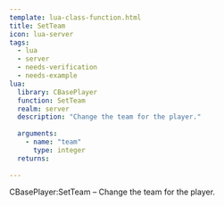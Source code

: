 ```yaml
---
template: lua-class-function.html
title: SetTeam
icon: lua-server
tags:
  - lua
  - server
  - needs-verification
  - needs-example
lua:
  library: CBasePlayer
  function: SetTeam
  realm: server
  description: "Change the team for the player."
  
  arguments:
    - name: "team"
      type: integer
  returns:
    
---
```


<div class="lua__search__keywords">
CBasePlayer:SetTeam &#x2013; Change the team for the player.
</div>
